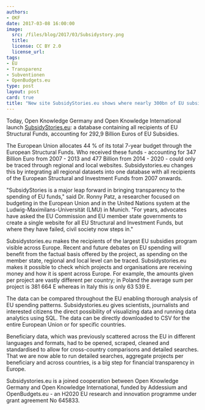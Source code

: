 ```yaml
---
authors:
- OKF
date: 2017-03-08 16:00:00
image:
  src: /files/blog/2017/03/Subsidystory.png
  title:
  license: CC BY 2.0
  license_url:
tags:
- EU
- Transparenz
- Subventionen
- OpenBudgets.eu
type: post
layout: post
card: true
title: "New site SubsidyStories.eu shows where nearly 300bn of EU subsidies go across Europe"
---
```

Today, Open Knowledge Germany and Open Knowledge International launch [SubsidyStories.eu](http://subsidystories.eu/): a database containing all recipients of EU Structural Funds, accounting for 292,9 Billion Euros of EU Subsidies.

The European Union allocates 44 % of its total 7-year budget through the European Structural Funds. Who received these funds - accounting for 347 Billion Euro from 2007 - 2013 and 477 Billion from 2014 - 2020 - could only be traced through regional and local websites. Subsidystories.eu changes this by integrating all regional datasets into one database with all recipients of the European Structural and Investment Funds from 2007 onwards. 

"SubsidyStories is a major leap forward in bringing transparency to the spending of EU funds," said Dr. Ronny Patz, a researcher focused on budgeting in the European Union and in the United Nations system at the Ludwig-Maximilans-Universität (LMU) in Munich. "For years, advocates have asked the EU Commission and EU member state governments to create a single website for all EU Structural and Investment Funds, but where they have failed, civil society now steps in."

Subsidystories.eu makes the recipients of the largest EU subsidies program visible across Europe. Recent and future debates on EU spending will benefit from the factual basis offered by the project, as spending on the member state, regional and local level can be traced. Subsidystories.eu makes it possible to check which projects and organisations are receiving money and how it is spent across Europe. For example, the amounts given per project are vastly different per country; in Poland the average sum per project is 381 664 E whereas in Italy this is only 63 539 E.

The data can be compared throughout the EU enabling thorough analysis of EU spending patterns. Subsidystories.eu gives scientists, journalists and interested citizens the direct possibility of visualizing data and running data analytics using SQL. The data can be directly downloaded to CSV for the entire European Union or for specific countries.

Beneficiary data, which was previously scattered across the EU in different languages and formats, had to be opened, scraped, cleaned and standardised to allow for cross-country comparisons and detailed searches. That we are now able to run detailed searches, aggregate projects per beneficiary and across countries, is a big step for financial transparency in Europe.

Subsidystories.eu is a joined cooperation between Open Knowledge Germany and Open Knowledge International, funded by Addessium and OpenBudgets.eu - an H2020 EU research and innovation programme under grant agreement No 645833.
